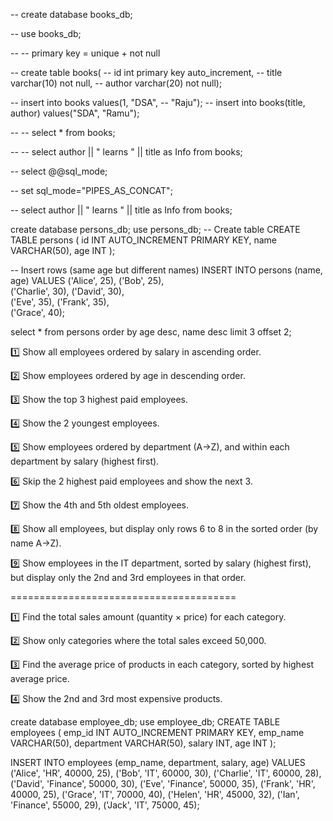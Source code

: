 -- create database books_db;

-- use books_db;

-- -- primary key = unique + not null

-- create table books(
-- id int primary key auto_increment, 
-- title varchar(10) not null,
-- author varchar(20) not null);

-- insert into books values(1, "DSA", 
-- "Raju");
-- insert into books(title, author) values("SDA", "Ramu");

-- -- select * from books;






-- -- select author || " learns " || title as Info from books;

-- select @@sql_mode;

-- set sql_mode="PIPES_AS_CONCAT";

-- select author || " learns " || title as Info from books;

create database persons_db;
 use persons_db;
 -- Create table
CREATE TABLE persons (
    id INT AUTO_INCREMENT PRIMARY KEY,
    name VARCHAR(50),
    age INT
);

-- Insert rows (same age but different names)
INSERT INTO persons (name, age) VALUES
('Alice', 25),
('Bob', 25),       
('Charlie', 30),
('David', 30),     
('Eve', 35),
('Frank', 35),     
('Grace', 40);     


select * from persons order by age desc, 
name desc limit 3 offset 2;




1️⃣ Show all employees ordered by salary in ascending order.

2️⃣ Show employees ordered by age in descending order.

3️⃣ Show the top 3 highest paid employees.

4️⃣ Show the 2 youngest employees.

5️⃣ Show employees ordered by department (A→Z), and within each department by salary (highest first).

6️⃣ Skip the 2 highest paid employees and show the next 3.

7️⃣ Show the 4th and 5th oldest employees.

8️⃣ Show all employees, but display only rows 6 to 8 in the sorted order (by name A→Z).

9️⃣ Show employees in the IT department, sorted by salary (highest first), but display only the 2nd and 3rd employees in that order.




=======================================

1️⃣ Find the total sales amount (quantity × price) for each category.

2️⃣ Show only categories where the total sales exceed 50,000.

3️⃣ Find the average price of products in each category, sorted by highest average price.

4️⃣ Show the 2nd and 3rd most expensive products.



create database employee_db;
use employee_db;
CREATE TABLE employees (
    emp_id INT AUTO_INCREMENT PRIMARY KEY,
    emp_name VARCHAR(50),
    department VARCHAR(50),
    salary INT,
    age INT
);

INSERT INTO employees (emp_name, department, salary, age) VALUES
('Alice', 'HR', 40000, 25),
('Bob', 'IT', 60000, 30),
('Charlie', 'IT', 60000, 28),
('David', 'Finance', 50000, 30),
('Eve', 'Finance', 50000, 35),
('Frank', 'HR', 40000, 25),
('Grace', 'IT', 70000, 40),
('Helen', 'HR', 45000, 32),
('Ian', 'Finance', 55000, 29),
('Jack', 'IT', 75000, 45);

